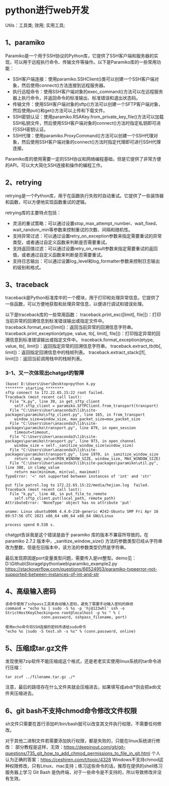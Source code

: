 # python进行web开发
Utils：工具类; 效用; 实用工具;

## 1、paramiko
Paramiko是一个用于SSH协议的Python库，它提供了SSH客户端和服务器的实现，可以用于远程执行命令、传输文件等操作。以下是Paramiko库的一些常用功能：

- SSH客户端连接：使用paramiko.SSHClient()类可以创建一个SSH客户端对象，然后使用connect()方法连接到远程服务器。
- 执行远程命令：使用SSH客户端对象的exec_command()方法可以在远程服务器上执行命令，并返回命令的标准输出、标准错误和退出状态码。
- 传输文件：使用SSH客户端对象的sftp()方法可以创建一个SFTP客户端对象，然后使用put()和get()方法可以上传和下载文件。
- SSH密钥认证：使用paramiko.RSAKey.from_private_key_file()方法可以加载SSH私钥文件，然后使用SSH客户端对象的connect()方法时指定私钥即可进行SSH密钥认证。
- SSH代理：使用paramiko.ProxyCommand()方法可以创建一个SSH代理对象，然后使用SSH客户端对象的connect()方法时指定代理即可进行SSH代理连接。

Paramiko库的使用需要一定的SSH协议和网络编程基础，但是它提供了非常方便的API，可以大大简化SSH连接和操作的编程工作。

## 2、retrying
retrying是一个Python库，用于在函数执行失败时自动重试。它提供了一些装饰器和函数，可以方便地实现函数重试的逻辑。

retrying库的主要特点包括：
- 灵活的重试策略：可以通过设置stop_max_attempt_number、wait_fixed、wait_random_min等参数来控制重试的次数、间隔和随机性。
- 支持异常过滤：可以通过设置retry_on_exception参数来指定需要重试的异常类型，或者通过自定义函数来判断是否需要重试。
- 支持返回值过滤：可以通过设置retry_on_result参数来指定需要重试的返回值，或者通过自定义函数来判断是否需要重试。
- 支持日志输出：可以通过设置log_level和log_formatter参数来控制日志输出的级别和格式。

## 3、traceback
traceback是Python标准库中的一个模块，用于打印和处理异常信息。它提供了一些函数，可以方便地获取和处理异常信息，以便进行调试和错误处理。

以下是traceback库的一些常用函数：
traceback.print_exc([limit[, file]])：打印当前异常的回溯信息到标准错误输出或指定文件中。
traceback.format_exc([limit])：返回当前异常的回溯信息字符串。
traceback.print_exception(etype, value, tb[, limit[, file]])：打印指定异常的回溯信息到标准错误输出或指定文件中。
traceback.format_exception(etype, value, tb[, limit])：返回指定异常的回溯信息字符串。
traceback.extract_tb(tb[, limit])：返回指定回溯信息中的栈帧列表。
traceback.extract_stack([f[, limit]])：返回当前调用栈中的栈帧列表。

### 3-1、又一次体现出chatgpt的智障
```
(base) D:\Users\User\Desktop>python k.py
******** starting ********
sftp connect to 172.22.65.15:22 root failed.
Traceback (most recent call last):
  File "k.py", line 39, in get_sftp_client
    self.sftp_client = paramiko.SFTPClient.from_transport(transport)
  File "C:\Users\User\anaconda3\lib\site-packages\paramiko\sftp_client.py", line 165, in from_transport
    window_size=window_size, max_packet_size=max_packet_size
  File "C:\Users\User\anaconda3\lib\site-packages\paramiko\transport.py", line 879, in open_session
    timeout=timeout,
  File "C:\Users\User\anaconda3\lib\site-packages\paramiko\transport.py", line 973, in open_channel
    window_size = self._sanitize_window_size(window_size)
  File "C:\Users\User\anaconda3\lib\site-packages\paramiko\transport.py", line 1970, in _sanitize_window_size
    return clamp_value(MIN_WINDOW_SIZE, window_size, MAX_WINDOW_SIZE)
  File "C:\Users\User\anaconda3\lib\site-packages\paramiko\util.py", line 308, in clamp_value
    return max(minimum, min(val, maximum))
TypeError: '<' not supported between instances of 'int' and 'str'

put file patrol.log to 172.22.65.15:22/media/hejian.log  failed.
Traceback (most recent call last):
  File "k.py", line 48, in put_file_to_remote
    self.sftp_client.put(local_path, remote_path)
AttributeError: 'NoneType' object has no attribute 'put'

uname: Linux ubuntu0006 4.4.0-210-generic #242-Ubuntu SMP Fri Apr 16 09:57:56 UTC 2021 x86_64 x86_64 x86_64 GNU/Linux

process spend 0.538 s.
```
chatgpt告诉我是这个错误是由于 paramiko 库的版本不兼容所导致的。在 paramiko 2.7.2 版本中，_sanitize_window_size() 方法的参数类型已经从字符串改为整数，但是在旧版本中，该方法的参数类型仍然是字符串。

最后发现原因是port变量类型问题，需要传入是int整型。demo见：D:\Github\Storage\python\web\paramiko_example2.py
https://stackoverflow.com/questions/66524953/paramiko-typeerror-not-supported-between-instances-of-int-and-str

## 4、高级输入密码
```
该命令使用了sshpass工具来自动输入密码，避免了需要手动输入密码的麻烦
command = "echo %s | sudo -S %s -p 'hj@123whl' ssh -o StrictHostKeyChecking=no root@localhost -p %s " % (
                conn.password, sshpass_filename, port)

使用echo命令将SSH连接的密码传递给sudo命令
"echo %s |sudo -S test.sh -s %s" % (conn.password, online)
```

## 5、压缩成tar.gz文件
发现使用7zip软件不能压缩成这个格式，还是老老实实使用linux系统的tar命令进行压缩：
```
tar zcvf ../filename.tar.gz ./*
```
注意，最后的路径存在什么文件夹就会压缩进去，如果填写成abd/*则会把adb文件夹压缩进去。

## 6、git bash不支持chmod命令修改文件权限
sh文件只需要在首行添加#!/bin/bash就可以改变其文件执行权限，不需要任何修改。

对于其他二进制文件若需要添加执行权限，都是失败的，只能在linux系统进行修改：
部分教程是这样，无效：https://deepinout.com/git/git-questions/735_git_how_to_add_chmod_permissions_to_file_in_git.html
个人认为正确的答案：https://ceshiren.com/t/topic/4328
Windows不支持chmod这种权限修改，只有Linux、mac支持；练习这些命令的话，推荐在提供的shell练习服务器上学习
Git Bash 是伪终端，对于一些命令是不支持的，所以导致修改并没有生效。


